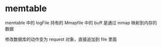 # memtable

memtable 中的 logFile 持有的 Mmapfile 中的 buff 是通过 mmap 映射到内存的数据

修改数据库的动作变为 request 对象，直接追加到 file 里面

